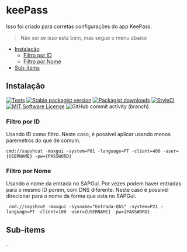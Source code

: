# keePass
 Isso foi criado para corretas configurações do app KeePass.

 > Não sei se isso esta bem, mas segue o menu abaixo


* [Instalação](#Instalação)
	- [Filtro por ID](#filtro-por-id)
	- [Filtro por Nome](#filtro-por-nome)
* [Sub-items](#sub-items)

## Instalação


[![Tests](https://img.shields.io/github/actions/workflow/status/artkonekt/menu/tests.yml?branch=master&style=flat-square)](https://github.com/artkonekt/menu/actions?query=workflow%3Atests)
[![Stable packagist version](https://img.shields.io/packagist/v/konekt/menu.svg?style=flat-square)](https://packagist.org/packages/konekt/menu)
[![Packagist downloads](https://img.shields.io/packagist/dt/konekt/menu.svg?style=flat-square)](https://packagist.org/packages/konekt/menu)
[![StyleCI](https://styleci.io/repos/94574866/shield?branch=master)](https://styleci.io/repos/94574866)
[![MIT Software License](https://img.shields.io/badge/license-MIT-blue.svg?style=flat-square)](LICENSE.md)
![GitHub commit activity (branch)](https://img.shields.io/github/commit-activity/t/edmilson-nascimento/KeePass)



 ### Filtro por ID
Usando ID como filtro. Neste caso, é possivel aplicar usando menos paremetros do que de comum.
```text
cmd://sapshcut -maxgui -system=P01 -language=PT -client=400 -user={USERNAME} -pw={PASSWORD}
```

 ### Filtro por Nome
Usando o nome da entrada no SAPGui. Por vezes podem haver entradas para o mesmo ID porem, com DNS diferente. Neste caso é possivel direcionar para o nome da forma que esta no SAPGui.
```
 cmd://sapshcut -maxgui -sysname="Entrada-QAS" -system=P21 -language=PT -client=100 -user={USERNAME} -pw={PASSWORD}
```

## Sub-items
.